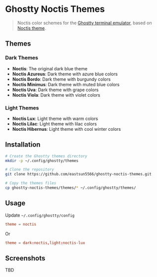 # Ghostty Noctis Themes

> Noctis color schemes for the [Ghostty terminal emulator](https://github.com/ghostty-org/ghostty), based on [Noctis theme](https://github.com/liviuschera/noctis).

## Themes

### Dark Themes

- **Noctis**: The original dark blue theme
- **Noctis Azureus**: Dark theme with azure blue colors
- **Noctis Bordo**: Dark theme with burgundy colors
- **Noctis Minimus**: Dark theme with muted blue colors
- **Noctis Uva**: Dark theme with grape colors
- **Noctis Viola**: Dark theme with violet colors

### Light Themes

- **Noctis Lux**: Light theme with warm colors
- **Noctis Lilac**: Light theme with lilac colors
- **Noctis Hibernus**: Light theme with cool winter colors

## Installation

```sh
# Create the Ghostty themes directory
mkdir -p ~/.config/ghostty/themes

# Clone the repository
git clone https://github.com/eastsun5566/ghostty-noctis-themes.git

# Copy the themes files
cp ghostty-noctis-themes/themes/* ~/.config/ghostty/themes/
```

## Usage

Update `~/.config/ghostty/config`

```conf
theme = noctis
```

Or

```conf
theme = dark:noctis,light:noctis-lux
```

## Screenshots

TBD
